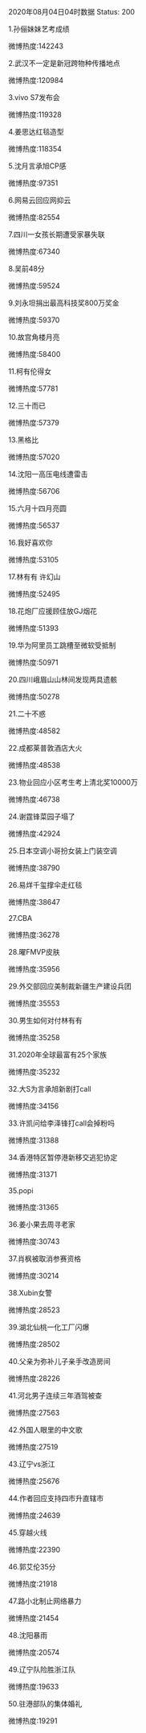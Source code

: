 2020年08月04日04时数据
Status: 200

1.孙俪妹妹艺考成绩

微博热度:142243

2.武汉不一定是新冠跨物种传播地点

微博热度:120984

3.vivo S7发布会

微博热度:119328

4.姜思达红毯造型

微博热度:118354

5.沈月言承旭CP感

微博热度:97351

6.网易云回应网抑云

微博热度:82554

7.四川一女孩长期遭受家暴失联

微博热度:67340

8.吴前48分

微博热度:59524

9.刘永坦捐出最高科技奖800万奖金

微博热度:59370

10.故宫角楼月亮

微博热度:58400

11.柯有伦得女

微博热度:57781

12.三十而已

微博热度:57379

13.黑格比

微博热度:57020

14.沈阳一高压电线遭雷击

微博热度:56706

15.六月十四月亮圆

微博热度:56537

16.我好喜欢你

微博热度:53105

17.林有有 许幻山

微博热度:52495

18.花炮厂应援顾佳放GJ烟花

微博热度:51393

19.华为阿里员工跳槽至微软受抵制

微博热度:50971

20.四川峨眉山山林间发现两具遗骸

微博热度:50278

21.二十不惑

微博热度:48582

22.成都莱普敦酒店大火

微博热度:48538

23.物业回应小区考生考上清北奖10000万

微博热度:46738

24.谢霆锋菜园子塌了

微博热度:42924

25.日本空调小哥扮女装上门装空调

微博热度:38790

26.易烊千玺撑伞走红毯

微博热度:38647

27.CBA

微博热度:36278

28.曜FMVP皮肤

微博热度:35956

29.外交部回应美制裁新疆生产建设兵团

微博热度:35553

30.男生如何对付林有有

微博热度:35258

31.2020年全球最富有25个家族

微博热度:35232

32.大S为言承旭新剧打call

微博热度:34156

33.许凯问给李泽锋打call会掉粉吗

微博热度:31388

34.香港特区暂停港新移交逃犯协定

微博热度:31371

35.popi

微博热度:31365

36.姜小果去周寻老家

微博热度:30743

37.肖枫被取消参赛资格

微博热度:30214

38.Xubin女警

微博热度:28523

39.湖北仙桃一化工厂闪爆

微博热度:28502

40.父亲为弥补儿子亲手改造房间

微博热度:28226

41.河北男子连续三年酒驾被查

微博热度:27563

42.外国人眼里的中文歌

微博热度:27519

43.辽宁vs浙江

微博热度:25676

44.作者回应支持四市升直辖市

微博热度:24639

45.穿越火线

微博热度:22390

46.郭艾伦35分

微博热度:21918

47.路小北制止网络暴力

微博热度:21454

48.沈阳暴雨

微博热度:20574

49.辽宁队险胜浙江队

微博热度:19633

50.驻港部队的集体婚礼

微博热度:19291

